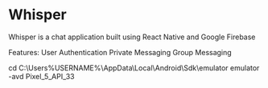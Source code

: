 # Whisper

Whisper is a chat application built using React Native and Google Firebase

Features:
User Authentication
Private Messaging
Group Messaging


cd C:\Users\%USERNAME%\AppData\Local\Android\Sdk\emulator
emulator -avd Pixel_5_API_33